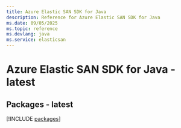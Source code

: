 ```yaml
---
title: Azure Elastic SAN SDK for Java
description: Reference for Azure Elastic SAN SDK for Java
ms.date: 09/05/2025
ms.topic: reference
ms.devlang: java
ms.service: elasticsan
---
```

# Azure Elastic SAN SDK for Java - latest
## Packages - latest
[!INCLUDE [packages](elastic-san-index.md)]